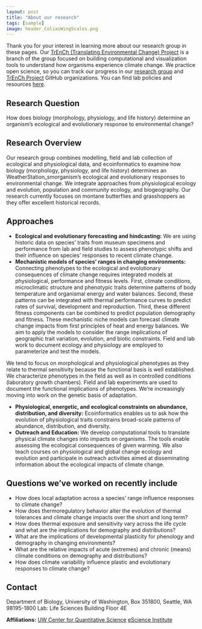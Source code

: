 ```yaml
---
layout: post
title: "About our research"
tags: [sample]
image: header_ColiasWingScales.png
---
```


Thank you for your interest in learning more about our research group in these pages. Our [TrEnCh (Translating Environmental Change) Project](https://www.trenchproject.com/) is a branch of the group focused on building computational and visualization tools to understand how organisms experience climate change. We practice open science, so you can track our progress in our [research group](https://github.com/HuckleyLab) and [TrEnCh Project](https://github.com/trenchproject) GitHub organizations.  You can find lab policies and resources [here](https://github.com/HuckleyLab/how_we_work).

## Research Question
How does biology (morphology, physiology, and life history) determine an organism’s ecological and evolutionary response to environmental change?

## Research Overview
Our research group combines modelling, field and lab collection of ecological and physiological data, and ecoinformatics to examine how biology (morphology, physiology, and life history) determines an WeatherStation_smorganism’s ecological and evolutionary responses to environmental change.  We integrate approaches from physiological ecology and evolution, population and community ecology, and biogeography.  Our research currently focuses on montane butterflies and grasshoppers as they offer excellent historical records.  

## Approaches
- **Ecological and evolutionary forecasting and hindcasting:** We are using historic data on species’ traits from museum specimens and performance from lab and field studies to assess phenotypic shifts and their influence on species’ responses to recent climate change.
- **Mechanistic models of species’ ranges in changing environments:** Connecting phenotypes to the ecological and evolutionary consequences of climate change requires integrated models at physiological, performance and fitness levels.  First, climate conditions, microclimatic structure and phenotypic traits determine patterns of body temperature and organismal energy and water balances.  Second, these patterns can be integrated with thermal performance curves to predict rates of survival, development and reproduction.  Third, these different fitness components can be combined to predict population demography and fitness.  These mechanistic niche models can forecast climate change impacts from first principles of heat and energy balances. We aim to apply the models to consider the range implications of geographic trait variation, evolution, and biotic constraints.  Field and lab work to document ecology and physiology are employed to parameterize and test the models.

We tend to focus on morphological and physiological phenotypes as they relate to thermal sensitivity because the functional basis is well established. We characterize phenotypes in the field as well as in controlled conditions (laboratory growth chambers).  Field and lab experiments are used to document the functional implications of phenotypes.  We’re increasingly moving into work on the genetic basis of adaptation.
- **Physiological, energetic, and ecological constraints on abundance, distribution, and diversity:** Ecoinformatics enables us to ask how the evolution of physiological traits constrains broad-scale patterns of abundance, distribution, and diversity. 
- **Outreach and Education:** We develop computational tools to translate physical climate changes into impacts on organisms. The tools enable assessing the ecological consequences of given warming. We also teach courses on physiological and global change ecology and evolution and participate in outreach activities aimed at disseminating information about the ecological impacts of climate change.

## Questions we’ve worked on recently include
- How does local adaptation across a species’ range influence responses to climate change?
- How does thermoregulatory behavior alter the evolution of thermal tolerances and climate change impacts over the short and long term?
- How does thermal exposure and sensitivity vary across the life cycle and what are the implications for demography and distributions?
- What are the implications of developmental plasticity for phenology and demography in changing environments?
- What are the relative impacts of acute (extremes) and chronic (means) climate conditions on demography and distributions?
- How does climate variability influence plastic and evolutionary responses to climate change?

## Contact 
Department of Biology, University of Washington, Box 351800, Seattle, WA 98195-1800
Lab: Life Sciences Building Floor 4E

**Affiliations:** 
[UW Center for Quantitative Science](https://quantitative.uw.edu/)
[eScience Institute](https://escience.washington.edu/)


